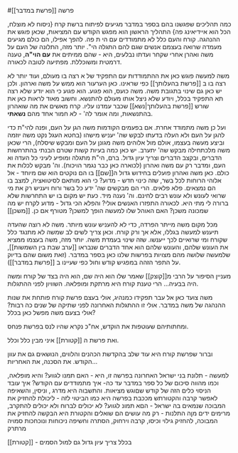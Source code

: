 #פרשה 
[[פרשת במדבר]]

כמה תהליכים שפגשנו בהם בספר במדבר מגיעים לפיתוח ברשת קרח {ניסוח לא מוצלח, הכל הוא איידיאינג פה}
התהליך הראשון הוא מפגש הקודש עם המציאות, שכאן פוגש את ההנהגה. קורח והעם כלל לא מתמודדים עם הי
ת פה. להפך אפילו, הם כולם מגיעים מעמדה שרואה בעצמם אנשים שגם להם התגלה הי".
יותר מזה, התלונה של העם על משה ואהרן אחרי שקחר ועדתו נבלעים, היא - שהם ממיתים את **עם הוי"ה**, טענה דרמטית ומשוכללת. מפתיעה לטובה לכאורה.

משה למעשה פוגש כאן את ההתמודדות עם התפקיד של א רצה בו מעולם, ועוד יותר לא רצה בו ב [[פרשת בהעלותך]] כפי שראינו.
כאן הערעור הוא ממש על משה וארהון.
ולכן יש כאן גם שינוי בתגובת משה. משה כועס, הוא פגוע. הוא פגוע כי הוא יודע שלא רצה תא התפקיד בכלל, ויודע שלא ניצל אותו מעולם להתנשא. 
וחשוב מאוד לראות כאן את שורש [[פרשת בהעלותך|נשא]] שכבר עמדנו עליו. קרח מאשים את מה שואהרון בהתנשאות, ומה אומר לה' - לא חמור אחד מהם **נשאתי**.

ועל כן משה מתמודד אחרת. אם בפעמים הקודמות משה הגן על העם, ופנה להי"ת כדי להגן על העם ולא העלה בדעתו לבקש שה' יעניש מישהו (בחטא העגל נקט משה יוזמה וביצע מעשה בעצמו, אולם מול אלוהים משה מגונן על העם ומבקש שיסלח), הרי שכאן משה מלכתחילה מבקש שה' יתערב.
יש כאן כמה בעיות קשות שטרם הבנתי בהתרחשות הדברים, ובקצב הדברים וצריך עיון גדול.
ברם, הי"ת מתגלה ומופיע לעיני כל העדה וא העם, ומדבר רק עם משה ואהרון (לכוארה כאן כבר נגמר הויכוח). וה' מבקש לכלות את כולם.
כאן משה ואהרון פועלים בחידוש גדול 
ה[[שם]] בו הם נוקטים הוא שם מיוחד - אל אלוהי הרוחות לכל בשר, שזה כינוי חדש - מדוע? כי הוא מותאם לסיטואציה, למצב בו הם נמצאים. פלא פלאים. הרי הם מבקשים שה' ידע כל בשר ורוח ויעניש רק את מי שרואי לעונש ולא עונש רבים לחינם. וה' נענה מיד.
כעת יש מקום בו יש התחרשות שלא ברורה לי מתי היא. לכאורה התפזרו האנשים אולי?
והפלא הכי גדול - מדוע לקרח יש מה שמכונה משכן? האם האוהל שלו למעשה הופך למשכן? מטורף אם כן. [[משכן]]

מכל מקום משה מייתר הפרדה, כדי לא להעניש עונש מיותר. משה לא רוצה שהעדה תיענש למעשה בגללו, אלא אך ורק קורח. וכאן צריך לשים לב שמשה לא מתנגד כלל שקורח ומי שרואיים לכך ייענשו. שזה שינוי בעמדת משה. יותר מזה, משה בעצמו ממציא את העונש שלהם,
והעונש שלהם הוא אחד הדברים שנבראו [[ערב שבת בין השמשות]], שלמעשה שלושה מהם מצויות בפרשות שלנו כאן בספר במדבר. (זאת משום שהם בדיוק על התפר הזהה במפגיש קודש וחול כפי שעיינו ב [[פרשת במדבר]]).

מעניין הסיפור על הרבי מ[[קוצק]] שאמר שלו הוא היה שם, הוא היה בצד של קורח ומשה היה בבעיה...
הרי טענת קורח היא מרתקת ומופלאה. השוויון לפני ההתגלות.

משה צועד כאן אל עבר תפקידו כמנהיג, אולי בעצם פרשת קורח פותחת את שנות ההנהגה של משה במדבר.
אולי זו ההתגלות האחרונה לפני שתיקה של שנים כה רבות?
אולי בצעם משה מפשל כאן בכלל?

ומחתותיהם שעוטפות את הוקדש, אח"כ נקרא שהיו לנס בפרשת פנחס.

ואת פרשת ה [[קטורת]] איני מבין כלל וכלל.

וברור שפרשת קורח היא עוד שלב בהקדשת הכהנים והלווים, הנושאים גם את עוון הקודש. את הסכנה, את האחריות...


למעשה - תלונת בני ישראל האחרונה בפרשה זו, היא - האם תמנו לגווע?
והיא מופלאה, וכמו מהווה סיכום של כל ספר במדבר עד כה-
איך מתמודדים עם הקודש? איך עובד הניסוי כלים הזה של קודש שםוגש מציאות.
והתשבוה היא מדרג , וניסין, והשאיפה לאפשר קרבה
והקטורתש מככבת בפרשה היא כמו הביטוי לזה - ליכולת להחזיק את המבוכה שנמאים בה ישראל - הםא תמונ לגווע? לא יכולים לברוח ולא יכולים להתקרב, מרימים ידים מןה התלנות - רק מה עושים הם שואלים
והקטורת היא הבקשה להחזיק את המבוכה, להחזיק גילוי וכיסו, קרבה וירחוק, הסתרה וחשיפה
ניכוחות ונוכחכות סמויה
מרתרק

[[קטורת]] - בכלל צריך עיון גדול גם למול הסמים


